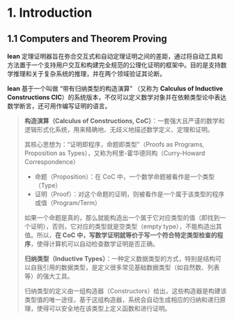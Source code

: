 # 1. Introduction

## 1.1 Computers and Theorem Proving

**lean** 定理证明器旨在弥合交互式和自动定理证明之间的差距，通过将自动工具和方法置于一个支持用户交互和构建完全规范的公理化证明的框架中。目的是支持数学推理和关于复杂系统的推理，并在两个领域验证其论断。

**lean** 基于一个叫做 “带有归纳类型的构造演算” （又称为 **Calculus of Inductive Constructions CIC**）的系统版本，不仅可以定义数学对象并在依赖类型论中表达数学断言，还可用作编写证明的语言。
>
> **构造演算（Calculus of Constructions, CoC）**：一套强大且严谨的数学和逻辑形式化系统，用来精确地、无歧义地描述数学定义、定理和证明。
> 
>  其核心思想为：“证明即程序，命题即类型”（Proofs as Programs, Proposition as Types），又称为柯里-霍华德同构（Curry-Howard Correspondence）
>
>   - 命题（Proposition）：在 CoC 中，一个数学命题被看作是一个类型（Type）
>   - 证明（Proof）：对这个命题的证明，则被看作是一个属于该类型的程序或值（Program/Term）
>     
>  如果一个命题是真的，那么就能构造出一个属于它对应类型的值（即找到一个证明），否则，它对应的类型就是空类型（empty type），不能构造出其值。所以，**在 CoC 中，写数学证明就等价于写一个符合特定类型检查的程序**，使得计算机可以自动检查数学证明是否正确。
>
> **归纳类型（Inductive Types）**：一种定义数据类型的方式，特别是结构可以自我引用的数据类型，是定义很多常见基础数据类型（如自然数、列表等）的强大工具。
>
> 归纳类型的定义由一组构造器（Constructors）给出，这些构造器是构建该类型值的唯一途径，基于这组构造器，系统会自动生成相应的归纳和递归原理，使得可以安全地在该类型上定义函数和进行证明。
>

